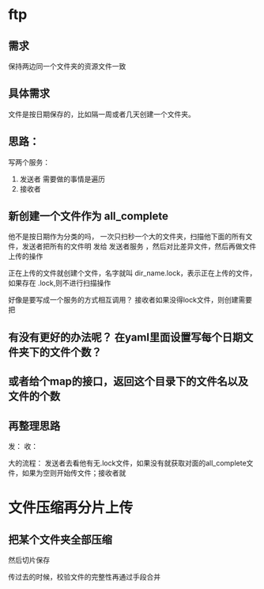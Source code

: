 # ftp
## 需求
保持两边同一个文件夹的资源文件一致

## 具体需求
文件是按日期保存的，比如隔一周或者几天创建一个文件夹。

## 思路：
写两个服务：
1. 发送者
    需要做的事情是遍历
2. 接收者


## 新创建一个文件作为 all_complete
他不是按日期作为分类的吗，
一次只扫秒一个大的文件夹，扫描他下面的所有文件，发送者把所有的文件明
发给  发送者服务  ，然后对比差异文件，然后再做文件上传的操作

正在上传的文件就创建个文件，名字就叫  dir_name.lock，表示正在上传的文件，如果存在 .lock,则不进行扫描操作

好像是要写成一个服务的方式相互调用？ 接收者如果没得lock文件，则创建需要把

## 有没有更好的办法呢？ 在yaml里面设置写每个日期文件夹下的文件个数？

## 或者给个map的接口，返回这个目录下的文件名以及文件的个数

## 再整理思路

发：
收：

大的流程： 发送者去看他有无.lock文件，如果没有就获取对面的all_complete文件，如果为空则开始传文件；接收者就


# 文件压缩再分片上传

## 把某个文件夹全部压缩

然后切片保存

传过去的时候，校验文件的完整性再通过手段合并

## 